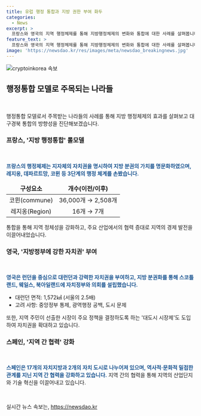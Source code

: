 ```yaml
---
title: 유럽 행정 통합과 지방 권한 부여 화두
categories:
  - News
excerpt: >
  프랑스와 영국의 지역 행정체제를 통해 지방행정체제의 변화와 통합에 대한 사례를 살펴봅니다. 프랑스의 행정체제는 지자체에 자치권을 부여하고 여러 단계에 걸쳐 행정 체계를 개편하여 효율성을 증대시켰다. 영국은 런던을 중심으로 지방 분권화를 추진하고 각 지역에 자치정부와 의회를 설립하여 지방 자치권을 강화했다. 또한, 영국은 지자체 간 협력을 강화하고 강력한 자치권을 부여하여 지방 정책 수립과 실행에 대한 권한을 지원하고 있다. 이러한 변화들은 대구경북의 행정통합 논의에도 영감을 줄 수 있는 사례로 분석될 수 있습니다.
feature_text: >
  프랑스와 영국의 지역 행정체제를 통해 지방행정체제의 변화와 통합에 대한 사례를 살펴봅니다. 프랑스의 행정체제는 지자체에 자치권을 부여하고 여러 단계에 걸쳐 행정 체계를 개편하여 효율성을 증대시켰다. 영국은 런던을 중심으로 지방 분권화를 추진하고 각 지역에 자치정부와 의회를 설립하여 지방 자치권을 강화했다. 또한, 영국은 지자체 간 협력을 강화하고 강력한 자치권을 부여하여 지방 정책 수립과 실행에 대한 권한을 지원하고 있다. 이러한 변화들은 대구경북의 행정통합 논의에도 영감을 줄 수 있는 사례로 분석될 수 있습니다.
image: 'https://newsdao.kr/res/images/meta/newsdao_breakingnews.jpg'
---
```


<p><img src="https://newsdao.kr/res/images/meta/newsdao_breakingnews.jpg" alt="cryptoinkorea 속보" /></p>

<h2 data-ke-size="size26">행정통합 모델로 주목되는 나라들</h2>

<p data-ke-size="size16">&#160;</p>

<p>행정통합 모델로서 주목받는 나라들의 사례를 통해 지방 행정체제의 효과를 살펴보고 대구경북 통합의 방향성을 진단해보겠습니다.</p>

<h3>프랑스, '지방 행정통합' 롤모델</h3>

<p data-ke-size="size16">&#160;</p>

<p><b><span style="color: #1a5490;">프랑스의 행정체제는 지자체의 자치권을 명시하여 지방 분권의 가치를 명문화하였으며, 레지옹, 데파르트망, 코뮌 등 3단계의 행정 체계를 손봤습니다.</span></b></p>

<table>
<thead>
<tr>
<td style="text-align: center; height: 17px;"><b>구성요소</b></td>
<td style="text-align: center; height: 17px;"><b>개수(이전/이후)</b></td>
</tr>
</thead>
<tbody>
<tr>
<td style="text-align: center; height: 17px;">코뮌(commune)</td>
<td style="text-align: center; height: 17px;">36,000개 → 2,508개</td>
</tr>
<tr>
<td style="text-align: center; height: 17px;">레지옹(Region)</td>
<td style="text-align: center; height: 17px;">16개 → 7개</td>
</tr>
</tbody>
</table>

<p>통합을 통해 지역 정체성을 강화하고, 주요 산업에서의 협력 증대로 지역의 경제 발전을 이끌어내었습니다.</p>

<h3>영국, '지방정부에 강한 자치권' 부여</h3>

<p data-ke-size="size16">&#160;</p>

<p><b><span style="color: #1a5490;">영국은 런던을 중심으로 대런던과 강력한 자치권을 부여하고, 지방 분권화를 통해 스코틀랜드, 웨일스, 북아일랜드에 자치정부와 의회를 설립했습니다.</span></b></p>

<ul>
<li>대런던 면적: 1,572㎢ (서울의 2.5배)</li>
<li>고려 사항: 중앙정부 통제, 광역행정 공백, 도시 문제</li>
</ul>

<p>또한, 지역 주민이 선출한 시장이 주요 정책을 결정하도록 하는 '대도시 시장제'도 도입하여 자치권을 확대하고 있습니다.</p>

<h3>스페인, '지역 간 협력' 강화</h3>

<p data-ke-size="size16">&#160;</p>

<p><b><span style="color: #1a5490;">스페인은 17개의 자치지방과 2개의 자치 도시로 나누어져 있으며, 역사적·문화적 밀접한 관계를 지닌 지역 간 협력을 강화하고 있습니다.</span></b> 지역 간의 협력을 통해 지역의 산업단지와 기술 혁신을 이끌어내고 있습니다.</p>

<p data-ke-size="size16">&#160;</p>
실시간 뉴스 속보는, <a href="https://newsdao.kr" rel="dofollow">https://newsdao.kr</a>


